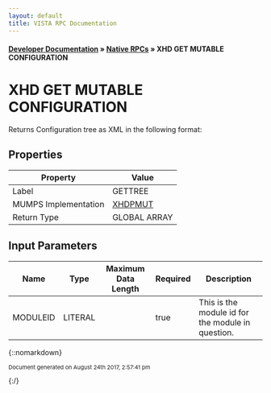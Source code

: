 ```yaml
---
layout: default
title: VISTA RPC Documentation
---
```


#### [Developer Documentation](../index) &#187; [Native RPCs](TableOfContents) &#187; XHD GET MUTABLE CONFIGURATION<br/>
# XHD GET MUTABLE CONFIGURATION

Returns Configuration tree as XML in the following format:

## Properties

Property | Value
--- | ---
Label | GETTREE
MUMPS Implementation | [XHDPMUT](http://code.osehra.org/dox/Routine_XHDPMUT_source.html)
Return Type | GLOBAL ARRAY


## Input Parameters

Name | Type | Maximum Data Length | Required | Description
--- | --- | --- | --- | ---
MODULEID | LITERAL |  | true | This is the module id for the module in question.



{::nomarkdown} <br/><p style="font-size: 11px">Document generated on August 24th 2017, 2:57:41 pm</p>{:/}